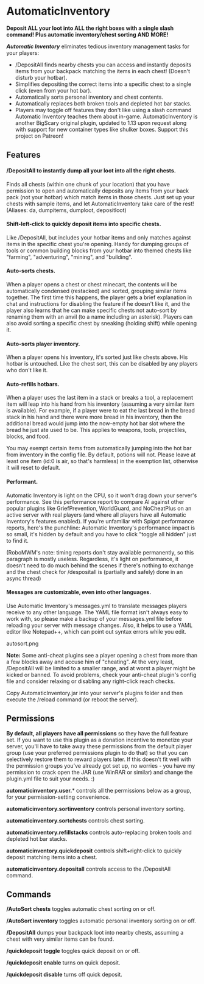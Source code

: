 # AutomaticInventory
**Deposit ALL your loot into ALL the right boxes with a single slash command!
Plus automatic inventory/chest sorting AND MORE!**

_**Automatic Inventory**_ eliminates tedious inventory management tasks for your players:

- /DepositAll finds nearby chests you can access and instantly deposits items from your backpack matching the items in each chest! (Doesn't disturb your hotbar).
- Simplifies depositing the correct items into a specific chest to a single click (even from your hot bar).
- Automatically sorts personal inventory and chest contents.
- Automatically replaces both broken tools and depleted hot bar stacks.
- Players may toggle off features they don't like using a slash command Automatic Inventory teaches them about in-game.
AutomaticInventory is another BigScary original plugin, updated to 1.13 upon request along with support for new container types like shulker boxes. Support this project on Patreon!

## Features

#### /DepositAll to instantly dump all your loot into all the right chests.
Finds all chests (within one chunk of your location) that you have permission to open and automatically deposits any items from your back pack (not your hotbar) which match items in those chests. Just set up your chests with sample items, and let AutomaticInventory take care of the rest! (Aliases: da, dumpitems, dumploot, depositloot)

#### Shift-left-click to quickly deposit items into specific chests.
Like /DepositAll, but includes your hotbar items and only matches against items in the specific chest you're opening. Handy for dumping groups of tools or common building blocks from your hotbar into themed chests like "farming", "adventuring", "mining", and "building".

#### Auto-sorts chests.
When a player opens a chest or chest minecart, the contents will be automatically condensed (restacked) and sorted, grouping similar items together. The first time this happens, the player gets a brief explanation in chat and instructions for disabling the feature if he doesn't like it, and the player also learns that he can make specific chests not auto-sort by renaming them with an anvil (to a name including an asterisk). Players can also avoid sorting a specific chest by sneaking (holding shift) while opening it.

#### Auto-sorts player inventory.
When a player opens his inventory, it's sorted just like chests above. His hotbar is untouched. Like the chest sort, this can be disabled by any players who don't like it.

#### Auto-refills hotbars.
When a player uses the last item in a stack or breaks a tool, a replacement item will leap into his hand from his inventory (assuming a very similar item is available). For example, if a player were to eat the last bread in the bread stack in his hand and there were more bread in his inventory, then the additional bread would jump into the now-empty hot bar slot where the bread he just ate used to be. This applies to weapons, tools, projectiles, blocks, and food.

You may exempt certain items from automatically jumping into the hot bar from inventory in the config file. By default, potions will not. Please leave at least one item (id:0 is air, so that's harmless) in the exemption list, otherwise it will reset to default.

#### Performant.
Automatic Inventory is light on the CPU, so it won't drag down your server's performance. See this performance report to compare AI against other popular plugins like GriefPrevention, WorldGuard, and NoCheatPlus on an active server with real players (and where all players have all Automatic Inventory's features enabled). If you're unfamiliar with Spigot performance reports, here's the punchline: Automatic Inventory's performance impact is so small, it's hidden by default and you have to click "toggle all hidden" just to find it.



(RoboMWM's note: timing reports don't stay available permanently, so this paragraph is mostly useless. Regardless, it's light on performance, it doesn't need to do much behind the scenes if there's nothing to exchange and the chest check for /despositall is (partially and safely) done in an async thread)

#### Messages are customizable, even into other languages.
Use Automatic Inventory's messages.yml to translate messages players receive to any other language. The YAML file format isn't always easy to work with, so please make a backup of your messages.yml file before reloading your server with message changes. Also, it helps to use a YAML editor like Notepad++, which can point out syntax errors while you edit.

autosort.png

**Note:** Some anti-cheat plugins see a player opening a chest from more than a few blocks away and accuse him of "cheating". At the very least, /DepositAll will be limited to a smaller range, and at worst a player might be kicked or banned. To avoid problems, check your anti-cheat plugin's config file and consider relaxing or disabling any right-click reach checks.

Copy AutomaticInventory.jar into your server's plugins folder and then execute the /reload command (or reboot the server).

## Permissions

**By default, all players have all permissions** so they have the full feature set. If you want to use this plugin as a donation incentive to monetize your server, you'll have to take away these permissions from the default player group (use your preferred permissions plugin to do that) so that you can selectively restore them to reward players later. If this doesn't fit well with the permission groups you've already got set up, no worries - you have my permission to crack open the JAR (use WinRAR or similar) and change the plugin.yml file to suit your needs. :)

**automaticinventory.user.*** controls all the permissions below as a group, for your permission-setting convenience.

**automaticinventory.sortinventory** controls personal inventory sorting.

**automaticinventory.sortchests** controls chest sorting.

**automaticinventory.refillstacks** controls auto-replacing broken tools and depleted hot bar stacks.

**automaticinventory.quickdeposit** controls shift+right-click to quickly deposit matching items into a chest.

**automaticinventory.depositall** controls access to the /DepositAll command.

## Commands
**/AutoSort chests** toggles automatic chest sorting on or off.

**/AutoSort inventory** toggles automatic personal inventory sorting on or off.

**/DepositAll** dumps your backpack loot into nearby chests, assuming a chest with very similar items can be found.

**/quickdeposit toggle** toggles quick deposit on or off.

**/quickdeposit enable** turns on quick deposit.

**/quickdeposit disable** turns off quick deposit.
